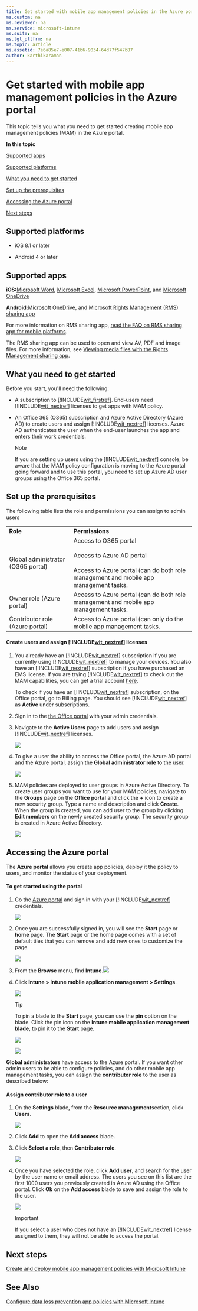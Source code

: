 ```yaml
---
title: Get started with mobile app management policies in the Azure portal
ms.custom: na
ms.reviewer: na
ms.service: microsoft-intune
ms.suite: na
ms.tgt_pltfrm: na
ms.topic: article
ms.assetid: 7e6a85e7-e007-41b6-9034-64d77f547b87
author: karthikaraman
---
```

# Get started with mobile app management policies in the Azure portal
This topic tells you what you need to get started creating mobile app management policies (MAM) in the Azure portal.

**In this topic**

[Supported apps](#bkmk_supportedapps)

[Supported platforms](#bkmk_supportedplatforms)

[What you need to get started](#bkmk_Prereqs)

[Set up the prerequisites](#bkmk_prereqshowto)

[Accessing the Azure portal](#bkmk_azureportal)

[Next steps](#bkmk_nextsteps)

## <a name="bkmk_supportedplatforms"></a>Supported  platforms

-   iOS 8.1 or later

-   Android 4 or later

## <a name="bkmk_supportedapps"></a>Supported apps
**iOS:**[Microsoft Word](https://itunes.apple.com/us/app/microsoft-word/id586447913?mt=8), [Microsoft Excel](https://itunes.apple.com/us/app/microsoft-excel/id586683407?mt=8), [Microsoft PowerPoint](https://itunes.apple.com/us/app/microsoft-powerpoint/id586449534?mt=8),   and [Microsoft OneDrive](https://itunes.apple.com/us/app/onedrive-cloud-storage-for/id477537958?mt=8)

**Android:**[Microsoft OneDrive](https://play.google.com/store/apps/details?id=com.microsoft.skydrive&hl=en), and [Microsoft Rights Management (RMS) sharing app](https://play.google.com/store/apps/details?id=com.microsoft.ipviewer&hl=en)

For more information on RMS sharing app, [read the FAQ on RMS sharing app for mobile platforms](https://technet.microsoft.com/dn451248).

The RMS sharing app can be used to open and view AV, PDF and image files.  For more information, see [Viewing media files with the Rights Management sharing app](end-user-experience-for-apps-associated-with-microsoft-intune-mobile-app-management-policies.md#bkmk_RMS).

## <a name="bkmk_Prereqs"></a>What you need to get started
Before you start, you'll need the following:

-   A subscription to [!INCLUDE[wit_firstref](./includes/wit_firstref_md.md)].    End-users need [!INCLUDE[wit_nextref](./includes/wit_nextref_md.md)] licenses to get apps with MAM policy.

-   An Office 365 (O365) subscription and Azure Active Directory (Azure AD) to create users and assign [!INCLUDE[wit_nextref](./includes/wit_nextref_md.md)] licenses.  Azure AD authenticates the user when the end-user launches the app and enters their work credentials.

    > [!NOTE]
    > If you are setting up users using the [!INCLUDE[wit_nextref](./includes/wit_nextref_md.md)] console, be aware that the MAM policy configuration is moving to the Azure portal going forward and to use this portal, you need to set up Azure AD user groups using the Office 365 portal.

## <a name="bkmk_prereqshowto"></a>Set up the prerequisites
The following table lists the role and permissions you can assign to admin users

|||
|-|-|
|**Role**|**Permissions**|
|Global administrator (O365 portal)|Access to O365 portal<br /><br />Access to  Azure AD portal<br /><br />Access to Azure  portal (can do both role management and mobile app management tasks.|
|Owner role (Azure  portal)|Access to Azure  portal (can do both role management and mobile app management tasks.|
|Contributor role (Azure  portal)|Access to Azure  portal (can only do the mobile app management tasks.|

#### Create users and assign [!INCLUDE[wit_nextref](./includes/wit_nextref_md.md)] licenses

1.  You   already have an [!INCLUDE[wit_nextref](./includes/wit_nextref_md.md)] subscription if you are currently using [!INCLUDE[wit_nextref](./includes/wit_nextref_md.md)] to manage your devices.  You also have an [!INCLUDE[wit_nextref](./includes/wit_nextref_md.md)] subscription if you have purchased an EMS license. If you are trying [!INCLUDE[wit_nextref](./includes/wit_nextref_md.md)] to check out the MAM capabilities, you can get a trial account [here](http://www.microsoft.com/en-us/server-cloud/products/microsoft-intune/).

    To check if you have an [!INCLUDE[wit_nextref](./includes/wit_nextref_md.md)] subscription, on the Office portal, go to Billing page.  You should see [!INCLUDE[wit_nextref](./includes/wit_nextref_md.md)] as **Active** under subscriptions.

2.  Sign in to the   [the Office portal](http://portal.office.com) with your admin credentials.

3.  Navigate to the **Active Users** page to add users and assign [!INCLUDE[wit_nextref](./includes/wit_nextref_md.md)] licenses.

    ![](./media/AppManagement/OfficePortal_AddUsers.png)

4.  To give a user the ability to access the Office portal, the Azure AD portal and the Azure  portal, assign the **Global administrator role** to the user.

    ![](./media/AppManagement/OfficePortal_AddRoletoUser.png)

5.  MAM policies are deployed to user groups in Azure Active Directory. To create user groups you want to use for your MAM policies, navigate to the **Groups** page on the **Office  portal** and click the **+** icon to create a new security group.  Type a name and description and click **Create**. When the group is created, you can add user to the group by clicking **Edit members** on the newly created security group. The security group is created in Azure Active Directory.

    ![](./media/AppManagement/OfficePortal_CreateGroups.png)

## <a name="bkmk_azureportal"></a>Accessing the Azure  portal
The **Azure  portal** allows you create app policies, deploy it the policy to users, and monitor the status of your deployment.

#### To get started using the portal

1.  Go the [Azure  portal](https://portal.azure.com) and sign in with  your [!INCLUDE[wit_nextref](./includes/wit_nextref_md.md)] credentials.

    ![](./media/AppManagement/AzurePortal_MAMSigninPage.png)

2.  Once you are successfully signed in, you will see the **Start** page or **home** page. The **Start** page or the home page comes with a set of default tiles that you can remove and add new ones to customize the page.

    ![](./media/AppManagement/AzurePortal_MAMStartboard_NoMAM.png)

3.  From the **Browse** menu, find **Intune**.![](./media/AppManagement/AzurePortal_MAM_Browse_Intune.png)

4.  Click **Intune &gt; Intune mobile application management &gt; Settings**.

    ![](./media/AppManagement/AzurePortal_MAM_Mainblade.png)

    > [!TIP]
    > To pin a blade to the **Start** page, you can use the **pin** option on the blade.  Click the pin icon on the **Intune mobile application management blade**, to pin it to the **Start** page.

    ![](./media/AppManagement/AzurePortal_MAM_PinBladeAction.png)

    ![](./media/AppManagement/AzurePortal_MAM_Startboard_withMAM.png)

**Global administrators** have access to the Azure portal.  If you want other admin users to be able to configure policies, and do other mobile app management tasks, you can assign the **contributor role** to the user as described below:

#### Assign contributor role to a user

1.  On the **Settings** blade,  from the **Resource management**section, click **Users**.

    ![](./media/AppManagement/AzurePortal_MAM_AddUsers.png)

2.  Click **Add** to open the **Add access** blade.

3.  Click **Select a role**, then **Contributor role**.

    ![](./media/AppManagement/AzurePortal_MAM_AddRole.png)

4.  Once you have selected the role, click **Add user**, and search for the user by the user name or email address. The users you see on this list are the first 1000 users you previously created in Azure AD using the Office portal. Click **Ok** on the **Add access** blade to save and assign the role to the user.

    ![](./media/AppManagement/AzurePortal_MAM_AddusertoRole.png)

    > [!IMPORTANT]
    > If you select a user who does not have an [!INCLUDE[wit_nextref](./includes/wit_nextref_md.md)] license assigned to them, they will not be able to access the portal.

## <a name="bkmk_nextsteps"></a>Next steps
[Create and deploy mobile app management policies with Microsoft Intune](create-and-deploy-mobile-app-management-policies-with-microsoft-intune.md)

## See Also
[Configure data loss prevention app policies with Microsoft Intune](configure-data-loss-prevention-app-policies-with-microsoft-intune.md)

